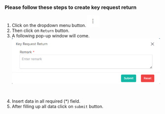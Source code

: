 ### Please follow these steps to create key request return
1. Click on the dropdown menu button.
![menu_btn](../../../../assets/file/documentation/common-images/menu_btn.jpg)
2. Then click on ```Return``` button.
3. A following pop-up window will come.
![create extend](../../../../assets/file/documentation/key-return/images/create_key_return.png)
</br>

4. Insert data in all required (<span>*</span>) field.
5. After filling up all data click on ```submit``` button.

